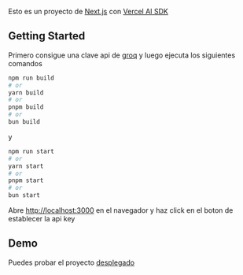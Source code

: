 Esto es un proyecto de [Next.js](https://nextjs.org/) con [Vercel AI SDK](https://sdk.vercel.ai/)
## Getting Started

Primero consigue una clave api de [groq](https://console.groq.com/keys)
y luego ejecuta los siguientes comandos

```bash
npm run build
# or
yarn build
# or
pnpm build
# or
bun build
```
y

```bash
npm run start
# or
yarn start
# or
pnpm start
# or
bun start
```

Abre [http://localhost:3000](http://localhost:3000) en el navegador y haz click en el boton de establecer la api key

## Demo
Puedes probar el proyecto [desplegado](hackathon-vercel-2024.gerard.dev)
